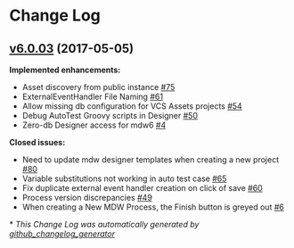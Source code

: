 # Change Log

## [v6.0.03](https://github.com/CenturyLinkCloud/mdw/tree/v6.0.03) (2017-05-05)
**Implemented enhancements:**

- Asset discovery from public instance [\#75](https://github.com/CenturyLinkCloud/mdw/issues/75)
- ExternalEventHandler File Naming [\#61](https://github.com/CenturyLinkCloud/mdw/issues/61)
- Allow missing db configuration for VCS Assets projects [\#54](https://github.com/CenturyLinkCloud/mdw/issues/54)
- Debug AutoTest Groovy scripts in Designer [\#50](https://github.com/CenturyLinkCloud/mdw/issues/50)
- Zero-db Designer access for mdw6 [\#4](https://github.com/CenturyLinkCloud/mdw/issues/4)

**Closed issues:**

- Need to update mdw designer templates when creating a new project [\#80](https://github.com/CenturyLinkCloud/mdw/issues/80)
- Variable substitutions not working in auto test case [\#65](https://github.com/CenturyLinkCloud/mdw/issues/65)
- Fix duplicate external event handler creation on click of save [\#60](https://github.com/CenturyLinkCloud/mdw/issues/60)
- Process version discrepancies [\#49](https://github.com/CenturyLinkCloud/mdw/issues/49)
- When creating a New MDW Process, the Finish button is greyed out [\#6](https://github.com/CenturyLinkCloud/mdw/issues/6)



\* *This Change Log was automatically generated by [github_changelog_generator](https://github.com/skywinder/Github-Changelog-Generator)*